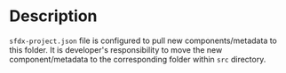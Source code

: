 # Description

`sfdx-project.json` file is configured to pull new components/metadata to this folder.
It is developer's responsibility to move the new component/metadata to the corresponding folder within `src` directory.
